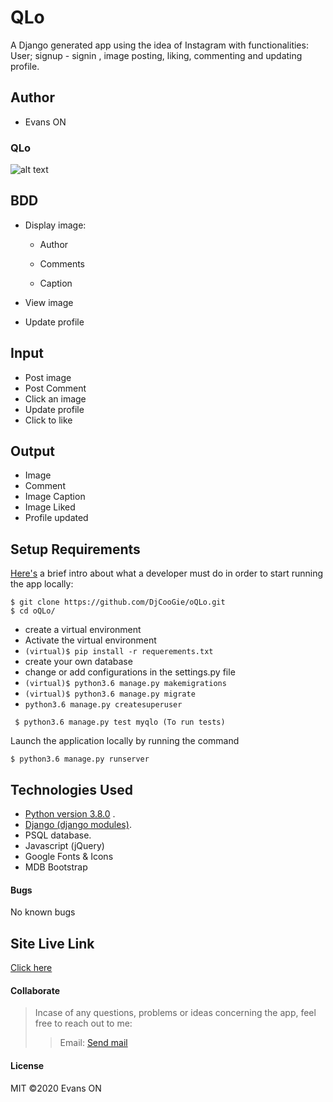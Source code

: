 # QLo
A Django generated app using the idea of Instagram with functionalities: User; signup - signin , image posting, liking, commenting and updating profile.

## Author
* Evans ON


### QLo

![alt text](qlo.png)


## BDD
* Display image:

    - Author

    - Comments

    - Caption

* View image 
* Update profile


## Input
* Post image
* Post Comment
* Click an image
* Update profile
* Click to like


## Output
* Image 
* Comment
* Image Caption
* Image Liked
* Profile updated


## Setup Requirements
  [Here's](https://www.python.org/) a brief intro about what a developer must do in order to start running the app locally:

  ```
  $ git clone https://github.com/DjCooGie/oQLo.git
  $ cd oQLo/
  ```
  * create a virtual environment
  * Activate the virtual environment
  * ` (virtual)$ pip install -r requerements.txt `
  * create your own database
  * change or add configurations in the settings.py file
  * ` (virtual)$ python3.6 manage.py makemigrations `
  * ` (virtual)$ python3.6 manage.py migrate `
  * ` python3.6 manage.py createsuperuser `

 ```
  $ python3.6 manage.py test myqlo (To run tests)

 ```
 
Launch the application locally by running the command
     
  ```
  $ python3.6 manage.py runserver

  ```
  
   
## Technologies Used
  * [Python version 3.8.0](https://www.python.org/) . 
  * [Django (django modules)](https://docs.djangoproject.com/en/3.0/intro/tutorial01/).
  * PSQL database.
  * Javascript (jQuery)
  * Google Fonts & Icons
  * MDB Bootstrap

 #### Bugs
No known bugs

## Site Live Link
[Click here](https://evan-qlo-ups.herokuapp.com/)

#### Collaborate
>Incase of any questions, problems or ideas concerning the app, feel free to reach out to me:
>>Email: [Send mail](mailto:evansonchagwa01@gmail.com)

#### License
MIT
&copy;2020 Evans ON
